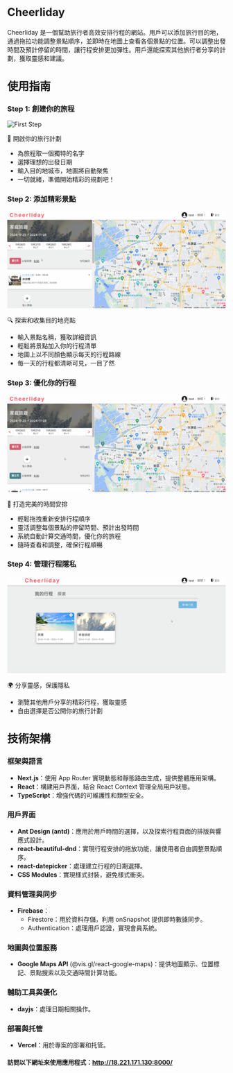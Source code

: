 <h2 style="font-size: 25px; font-weight: bold;">Cheerliday</h2>

Cheerliday 是一個幫助旅行者高效安排行程的網站。用戶可以添加旅行目的地，通過拖拉功能調整景點順序，並即時在地圖上查看各個景點的位置。可以調整出發時間及預計停留的時間，讓行程安排更加彈性。用戶還能探索其他旅行者分享的計劃，獲取靈感和建議。




<h2 style="font-size: 25px; font-weight: bold;">使用指南</h2>

### Step 1: 創建你的旅程

![First Step](./public/image/firststep.gif)

🌟 開啟你的旅行計劃
- 為旅程取一個獨特的名字
- 選擇理想的出發日期
- 輸入目的地城市，地圖將自動聚焦
- 一切就緒，準備開始精彩的規劃吧！

### Step 2: 添加精彩景點

![Second Step](./public/image/second.gif)

🔍 探索和收集目的地亮點
- 輸入景點名稱，獲取詳細資訊
- 輕鬆將景點加入你的行程清單
- 地圖上以不同顏色顯示每天的行程路線
- 每一天的行程都清晰可見，一目了然

### Step 3: 優化你的行程

![Third Step](./public/image/third.gif)

🎨 打造完美的時間安排
- 輕鬆拖拽重新安排行程順序
- 靈活調整每個景點的停留時間、預計出發時間
- 系統自動計算交通時間，優化你的旅程
- 隨時查看和調整，確保行程順暢

### Step 4: 管理行程隱私

![Fourth Step](./public/image/forth.gif)

🌍 分享靈感，保護隱私
- 瀏覽其他用戶分享的精彩行程，獲取靈感
- 自由選擇是否公開你的旅行計劃


<h2 style="font-size: 25px; font-weight: bold;">技術架構</h2>


### 框架與語言

- **Next.js**：使用 App Router 實現動態和靜態路由生成，提供整體應用架構。
- **React**：構建用戶界面，結合 React Context 管理全局用戶狀態。
- **TypeScript**：增強代碼的可維護性和類型安全。

### 用戶界面

- **Ant Design (antd)**：應用於用戶時間的選擇，以及探索行程頁面的排版與響應式設計。
- **react-beautiful-dnd**：實現行程安排的拖放功能，讓使用者自由調整景點順序。
- **react-datepicker**：處理建立行程的日期選擇。
- **CSS Modules**：實現樣式封裝，避免樣式衝突。

### 資料管理與同步

- **Firebase**：
  - Firestore：用於資料存儲，利用 onSnapshot 提供即時數據同步。
  - Authentication：處理用戶認證，實現會員系統。


### 地圖與位置服務
- **Google Maps API** (@vis.gl/react-google-maps)：提供地圖顯示、位置標記、景點搜索以及交通時間計算功能。


### 輔助工具與優化
- **dayjs**：處理日期相關操作。

### 部署與托管
- **Vercel**：用於專案的部署和托管。


#### 訪問以下網址來使用應用程式：http://18.221.171.130:8000/



